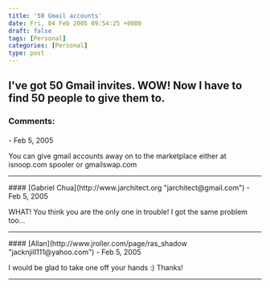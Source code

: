 ```yaml
---
title: '50 Gmail accounts'
date: Fri, 04 Feb 2005 09:54:25 +0000
draft: false
tags: [Personal]
categories: [Personal]
type: post
---
```


I've got 50 Gmail invites. WOW! Now I have to find 50 people to give them to.
---
### Comments:
####
[]( "") - <time datetime="2005-02-04 10:11:43">Feb 5, 2005</time>

You can give gmail accounts away on to the marketplace either at isnoop.com spooler or gmailswap.com
<hr />
####
[Gabriel Chua](http://www.jarchitect.org "jarchitect@gmail.com") - <time datetime="2005-02-04 10:29:17">Feb 5, 2005</time>

WHAT! You think you are the only one in trouble! I got the same problem too...
<hr />
####
[Allan](http://www.jroller.com/page/ras_shadow "jacknjill111@yahoo.com") - <time datetime="2005-02-04 10:36:56">Feb 5, 2005</time>

I would be glad to take one off your hands :) Thanks!
<hr />
